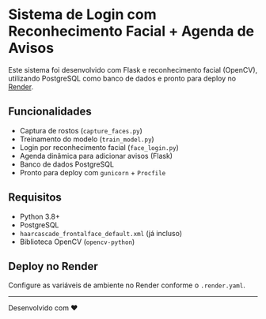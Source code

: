 
# Sistema de Login com Reconhecimento Facial + Agenda de Avisos

Este sistema foi desenvolvido com Flask e reconhecimento facial (OpenCV), utilizando PostgreSQL como banco de dados e pronto para deploy no [Render](https://render.com).

## Funcionalidades

- Captura de rostos (`capture_faces.py`)
- Treinamento do modelo (`train_model.py`)
- Login por reconhecimento facial (`face_login.py`)
- Agenda dinâmica para adicionar avisos (Flask)
- Banco de dados PostgreSQL
- Pronto para deploy com `gunicorn` + `Procfile`

## Requisitos

- Python 3.8+
- PostgreSQL
- `haarcascade_frontalface_default.xml` (já incluso)
- Biblioteca OpenCV (`opencv-python`)

## Deploy no Render

Configure as variáveis de ambiente no Render conforme o `.render.yaml`.

---
Desenvolvido com ❤️
